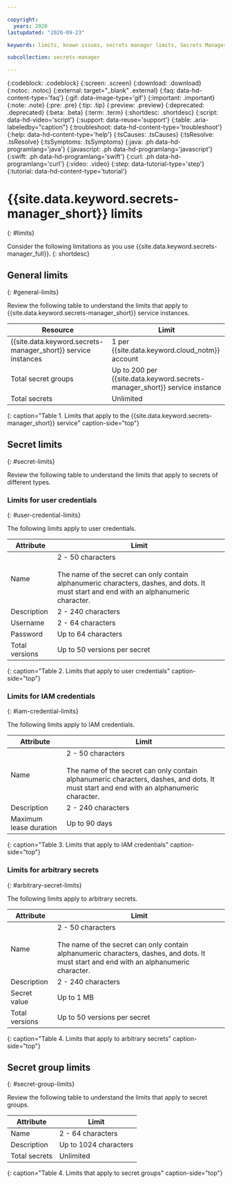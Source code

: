 ```yaml
---

copyright:
  years: 2020
lastupdated: "2020-09-23"

keywords: limits, known issues, secrets manager limits, Secrets Manager resource limitations

subcollection: secrets-manager

---
```


{:codeblock: .codeblock}
{:screen: .screen}
{:download: .download}
{:notoc: .notoc}
{:external: target="_blank" .external}
{:faq: data-hd-content-type='faq'}
{:gif: data-image-type='gif'}
{:important: .important}
{:note: .note}
{:pre: .pre}
{:tip: .tip}
{:preview: .preview}
{:deprecated: .deprecated}
{:beta: .beta}
{:term: .term}
{:shortdesc: .shortdesc}
{:script: data-hd-video='script'}
{:support: data-reuse='support'}
{:table: .aria-labeledby="caption"}
{:troubleshoot: data-hd-content-type='troubleshoot'}
{:help: data-hd-content-type='help'}
{:tsCauses: .tsCauses}
{:tsResolve: .tsResolve}
{:tsSymptoms: .tsSymptoms}
{:java: .ph data-hd-programlang='java'}
{:javascript: .ph data-hd-programlang='javascript'}
{:swift: .ph data-hd-programlang='swift'}
{:curl: .ph data-hd-programlang='curl'}
{:video: .video}
{:step: data-tutorial-type='step'}
{:tutorial: data-hd-content-type='tutorial'}

# {{site.data.keyword.secrets-manager_short}} limits
{: #limits}

Consider the following limitations as you use {{site.data.keyword.secrets-manager_full}}.
{: shortdesc}

## General limits
{: #general-limits}

Review the following table to understand the limits that apply to {{site.data.keyword.secrets-manager_short}} service instances.

| Resource | Limit|
| --- | --- |
| {{site.data.keyword.secrets-manager_short}} service instances | 1 per {{site.data.keyword.cloud_notm}} account |
| Total secret groups | Up to 200 per {{site.data.keyword.secrets-manager_short}} service instance |
| Total secrets | Unlimited |
{: caption="Table 1. Limits that apply to the {{site.data.keyword.secrets-manager_short}} service" caption-side="top"}

## Secret limits
{: #secret-limits}

Review the following table to understand the limits that apply to secrets of different types.

### Limits for user credentials
{: #user-credential-limits}

The following limits apply to user credentials.

| Attribute | Limit |
| --- | --- |
| Name | 2 - 50 characters</br></br>The name of the secret can only contain alphanumeric characters, dashes, and dots. It must start and end with an alphanumeric character. |
| Description | 2 - 240 characters |
| Username | 2 - 64 characters |
| Password | Up to 64 characters |
| Total versions | Up to 50 versions per secret |
{: caption="Table 2. Limits that apply to user credentials" caption-side="top"}

### Limits for IAM credentials
{: #iam-credential-limits}

The following limits apply to IAM credentials.

| Attribute | Limit |
| --- | --- |
| Name | 2 - 50 characters</br></br>The name of the secret can only contain alphanumeric characters, dashes, and dots. It must start and end with an alphanumeric character. |
| Description | 2 - 240 characters |
| Maximum lease duration | Up to 90 days |
{: caption="Table 3. Limits that apply to IAM credentials" caption-side="top"}

### Limits for arbitrary secrets
{: #arbitrary-secret-limits}

The following limits apply to arbitrary secrets.

| Attribute | Limit |
| --- | --- |
| Name | 2 - 50 characters</br></br>The name of the secret can only contain alphanumeric characters, dashes, and dots. It must start and end with an alphanumeric character. |
| Description | 2 - 240 characters |
| Secret value | Up to 1 MB |
| Total versions | Up to 50 versions per secret |
{: caption="Table 4. Limits that apply to arbitrary secrets" caption-side="top"}

## Secret group limits
{: #secret-group-limits}

Review the following table to understand the limits that apply to secret groups.

| Attribute | Limit |
| --- | --- |
| Name | 2 - 64 characters |
| Description | Up to 1024 characters |
| Total secrets | Unlimited |
{: caption="Table 4. Limits that apply to secret groups" caption-side="top"}
